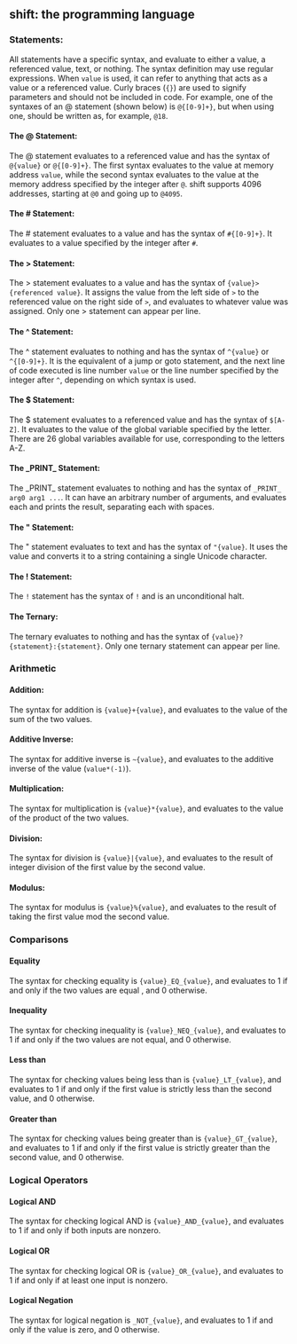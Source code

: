 shift: the programming language
---

### Statements:
All statements have a specific syntax, and evaluate to either a value, a referenced value, text, or nothing. The syntax
 definition may use regular expressions. When `value` is used, it can refer to anything that acts as a value or a
  referenced value. Curly braces (`{}`) are used to signify parameters and should not be included in code. For
   example, one of the syntaxes of an @ statement (shown below) is `@{[0-9]+}`, but when using one, should be written
    as, for example, `@18`.
    
#### The @ Statement:
The @ statement evaluates to a referenced value and has the syntax of `@{value}` or `@{[0-9]+}`. The first syntax
 evaluates to the value at memory address `value`, while the second syntax evaluates to the value at the memory
  address specified by the integer after `@`. shift supports 4096 addresses, starting at `@0` and going up to `@4095`.
#### The # Statement:
The # statement evaluates to a value and has the syntax of `#{[0-9]+}`. It evaluates to a value specified by the
 integer after `#`.
#### The > Statement:
The > statement evaluates to a value and has the syntax of `{value}>{referenced value}`. It assigns the
 value from the left side of `>` to the referenced value on
 the right side of `>`, and evaluates to whatever value was assigned. Only one > statement can appear per line.
#### The ^ Statement:
The ^ statement evaluates to nothing and has the syntax of `^{value}` or `^{[0-9]+}`. It is the equivalent of a jump or
 goto
 statement, and the next line of code executed is line number `value` or the line number specified by the integer
  after `^`, depending on which syntax is used.
#### The $ Statement:
The $ statement evaluates to a referenced value and has the syntax of `$[A-Z]`. It evaluates to the value of the
 global variable specified by the letter. There are 26 global variables available for use, corresponding to the
  letters A-Z.
#### The \_PRINT\_ Statement:
The \_PRINT\_ statement evaluates to nothing and has the syntax of `_PRINT_ arg0 arg1 ...`. It can have an arbitrary
 number of arguments, and evaluates each and prints the result, separating each with spaces.
#### The " Statement:
The " statement evaluates to text and has the syntax of `"{value}`. It uses the value and converts it to a string
 containing a single Unicode character.
#### The ! Statement:
The `!` statement has the syntax of `!` and is an unconditional halt.
#### The Ternary:
The ternary evaluates to nothing and has the syntax of `{value}?{statement}:{statement}`. Only one ternary statement
 can appear per line.

### Arithmetic

#### Addition:
The syntax for addition is `{value}+{value}`, and evaluates to the value of the sum of the two values.
#### Additive Inverse:
The syntax for additive inverse is `~{value}`, and evaluates to the additive inverse of the value (`value*(-1)`).
#### Multiplication:
The syntax for multiplication is `{value}*{value}`, and evaluates to the value of the product of the two values.
#### Division:
The syntax for division is `{value}|{value}`, and evaluates to the result of integer division of the first value by
 the second value.
#### Modulus:
The syntax for modulus is `{value}%{value}`, and evaluates to the result of taking the first value mod the second value.

### Comparisons

#### Equality
The syntax for checking equality is `{value}_EQ_{value}`, and evaluates to 1 if and only if the two values are equal
, and 0 otherwise.
#### Inequality
The syntax for checking inequality is `{value}_NEQ_{value}`, and evaluates to 1 if and only if the two values are not
 equal, and 0 otherwise.
#### Less than
The syntax for checking values being less than is `{value}_LT_{value}`, and evaluates to 1 if and only if the first
 value is strictly less than the second value, and 0 otherwise.
#### Greater than
The syntax for checking values being greater than is `{value}_GT_{value}`, and evaluates to 1 if and only if the
 first value is strictly greater than the second value, and 0 otherwise.
 
### Logical Operators

#### Logical AND
The syntax for checking logical AND is `{value}_AND_{value}`, and evaluates to 1 if and only if both inputs are nonzero.
#### Logical OR
The syntax for checking logical OR is `{value}_OR_{value}`, and evaluates to 1 if and only if at least one input is
 nonzero.
#### Logical Negation
The syntax for logical negation is `_NOT_{value}`, and evaluates to 1 if and only if the value is zero, and 0 otherwise.

